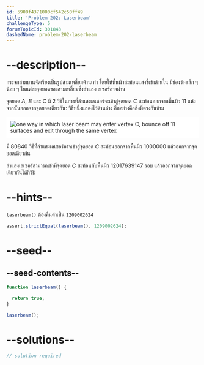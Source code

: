 ```yaml
---
id: 5900f4371000cf542c50ff49
title: 'Problem 202: Laserbeam'
challengeType: 5
forumTopicId: 301843
dashedName: problem-202-laserbeam
---
```


# --description--

กระจกสามบานจัดเรียงเป็นรูปสามเหลี่ยมด้านเท่า โดยให้พื้นผิวสะท้อนแสงชี้เข้าด้านใน มีช่องว่างเล็ก ๆ น้อย ๆ ในแต่ละจุดยอดของสามเหลี่ยมซึ่งลำแสงเลเซอร์อาจผ่าน

จุดยอด $A$, $B$ และ $C$ มี 2 ​​วิธีในการที่ลำแสงเลเซอร์จะเข้าสู่จุดยอด $C$ สะท้อนออกจากพื้นผิว 11 แห่ง จากนั้นออกจากจุดยอดเดียวกัน: วิธีหนึ่งแสดงไว้ด้านล่าง อีกอย่างคือสิ่งที่ตรงกันข้าม

<img class="img-responsive center-block" alt="one way in which laser beam may enter vertex C, bounce off 11 surfaces and exit through the same vertex" src="https://cdn.freecodecamp.org/curriculum/project-euler/laserbeam.gif" style="background-color: white; padding: 10px;">

มี 80840 วิธีที่ลำแสงเลเซอร์อาจเข้าสู่จุดยอด $C$ สะท้อนออกจากพื้นผิว 1000000 แล้วออกจากจุดยอดเดียวกัน

ลำแสงเลเซอร์สามารถเข้าที่จุดยอด $C$ สะท้อนกับพื้นผิว 12017639147 รอบ แล้วออกจากจุดยอดเดียวกันได้กี่วิธี

# --hints--

`laserbeam()` ต้องคืนค่าเป็น `1209002624`

```js
assert.strictEqual(laserbeam(), 1209002624);
```

# --seed--

## --seed-contents--

```js
function laserbeam() {

  return true;
}

laserbeam();
```

# --solutions--

```js
// solution required
```
